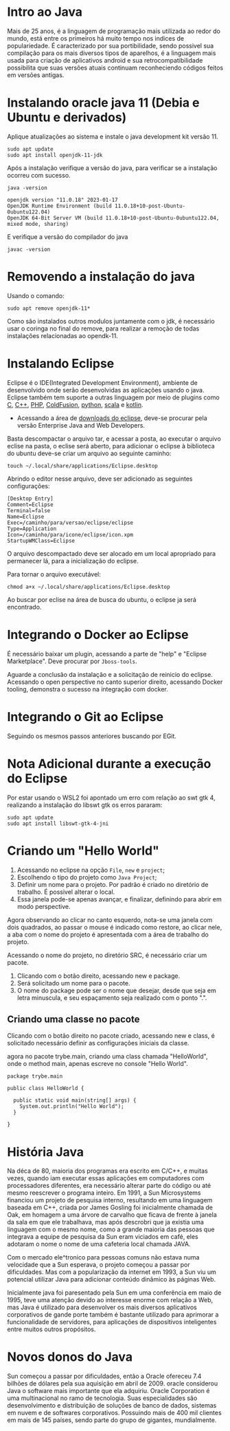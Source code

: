 # Intro ao Java

Mais de 25 anos, é a linguagem de programação mais utilizada ao redor do mundo, está entre os primeiros há muito tempo nos indices de populariedade. É caracterizado por sua portibilidade, sendo possivel sua compilação para os mais diversos tipos de aparelhos, é a linguagem mais usada para criação de aplicativos android e sua retrocompatibilidade possibilita que suas versões atuais continuam reconheciendo códigos feitos em versões antigas.

# Instalando oracle java 11 (Debia e Ubuntu e derivados)

Aplique atualizações ao sistema e instale o java development kit versão 11.

```
sudo apt update
sudo apt install openjdk-11-jdk
```

Após a instalação verifique a versão do java, para verificar se a instalação ocorreu com sucesso.
```
java -version

openjdk version "11.0.18" 2023-01-17
OpenJDK Runtime Environment (build 11.0.18+10-post-Ubuntu-0ubuntu122.04)
OpenJDK 64-Bit Server VM (build 11.0.18+10-post-Ubuntu-0ubuntu122.04, mixed mode, sharing)
```

E verifique a versão do compilador do java

```
javac -version
```

# Removendo a instalação do java

Usando o comando:
```
sudo apt remove openjdk-11*
```

Como são instalados outros modulos juntamente com o jdk, é necessário usar o coringa no final do remove, para realizar a remoção de todas instalações relacionadas ao opendk-11.

# Instalando Eclipse

Eclipse é o IDE(Integrated Development Environment), ambiente de desenvolvido onde serão desenvolvidas as aplicações usando o java. Eclipse também tem suporte a outras linguagem por meio de plugins como [C](https://www.youtube.com/watch?v=6mUCcsnCn08), [C++](https://www.youtube.com/watch?v=AQdABlihlGs), [PHP](https://www.youtube.com/watch?v=AqDj3OSV0mM), [ColdFusion](https://pt.wikipedia.org/wiki/ColdFusion), [python](https://www.youtube.com/watch?v=uOgDa1rlqjE), [scala](https://www.devmedia.com.br/conheca-a-linguagem-scala/32850) e [kotlin](https://www.youtube.com/watch?v=BfjRYBN7Ur8).

- Acessando a área de [downloads do eclipse](https://www.eclipse.org/downloads), deve-se procurar pela versão Enterprise Java and Web Developers.

Basta descompactar o arquivo tar, e acessar a posta, ao executar o arquivo eclise na pasta, o eclise será aberto, para adicionar o eclipse à biblioteca do ubuntu deve-se criar um arquivo ao seguinte caminho:
```
touch ~/.local/share/applications/Eclipse.desktop
```

Abrindo o editor nesse arquivo, deve ser adicionado as seguintes configurações:
```
[Desktop Entry]
Comment=Eclipse
Terminal=false
Name=Eclipse
Exec=/caminho/para/versao/eclipse/eclipse
Type=Application
Icon=/caminho/para/icone/eclipse/icon.xpm
StartupWMClass=Eclipse
```

O arquivo descompactado deve ser alocado em um local apropriado para permanecer lá, para a inicialização do eclipse.

Para tornar o arquivo executável:
```
chmod a+x ~/.local/share/applications/Eclipse.desktop
```

Ao buscar por eclise na área de busca do ubuntu, o eclipse ja será encontrado.

# Integrando o Docker ao Eclipse

É necessário baixar um plugin, acessando a parte de "help" e "Eclipse Marketplace".
Deve procurar por `Jboss-tools`.

Aguarde a conclusão da instalação e a solicitação de reinicio do eclipse. Acessando o open perspective no canto superior direito, acessando Docker tooling, demonstra o sucesso na integração com docker.

# Integrando o Git ao Eclipse

Seguindo os mesmos passos anteriores buscando por EGit.

# Nota Adicional durante a execução do Eclipse

Por estar usando o WSL2 foi apontado um erro com relação ao swt gtk 4, realizando a instalação do libswt gtk os erros pararam:

```
sudo apt update
sudo apt install libswt-gtk-4-jni
```

# Criando um "Hello World"

1. Acessando no eclipse na opção `File`, `new` e `project`;
2. Escolhendo o tipo do projeto como `Java Project`;
3. Definir um nome para o projeto. Por padrão é criado no diretório de trabalho. É possivel alterar o local.
4. Essa janela pode-se apenas avançar, e finalizar, definindo para abrir em modo perspective.

Agora observando ao clicar no canto esquerdo, nota-se uma janela com dois quadrados, ao passar o mouse é indicado como restore, ao clicar nele, a aba com o nome do projeto é apresentada com a área de trabalho do projeto.

Acessando o nome do projeto, no diretório SRC, é necessário criar um pacote.

1. Clicando com o botão direito, acessando new e package.
2. Será solicitado um nome para o pacote.
3. O nome do package pode ser o nome que desejar, desde que seja em letra minuscula, e seu espaçamento seja realizado com o ponto ".".

## Criando uma classe no pacote

Clicando com o botão direito no pacote criado, acessando new e class, é solicitado necessário definir as configurações iniciais da classe.

agora no pacote trybe.main, criando uma class chamada "HelloWorld", onde o method main, apenas escreve no console "Hello World".

```
package trybe.main

public class HelloWorld {
  
  public static void main(string[] args) {
    System.out.println("Hello World");
  }

}
```

# História Java

Na déca de 80, maioria dos programas era escrito em C/C++, e muitas vezes, quando iam executar essas aplicações em computadores com processadores diferentes, era necessário alterar parte do código ou até mesmo reescrever o programa inteiro. Em 1991, a Sun Microsystems financiou um projeto de pesquisa interno, resultando em uma linguagem baseada em C++, criada por James Gosling foi inicialmente chamada de Oak, em homagem a uma árvore de carvalho que ficava de frente à janela da sala em que ele trabalhava, mas após descrobri que ja existia uma linguagem com o mesmo nome, como a grande maioria das pessoas que integrava a equipe de pesquisa da Sun eram viciados em café, eles adotaram o nome o nome de uma cafeteria local chamada JAVA.

Com o mercado ele^tronico para pessoas comuns não estava numa velocidade que a Sun esperava, o projeto começou a passar por dificuldades. Mas com a popularização da internet em 1993, a Sun viu um potencial utilizar Java para adicionar conteúdo dinãmico às páginas Web.

Inicialmente java foi paresentado pela Sun em uma conferência em maio de 1995, teve uma atenção devido ao interesse enorme com relação a Web, mas Java é utilizado para desenvolver os mais diversos aplicativos corporativos de gande porte também é bastante utilizado para aprimorar a funcionalidade de servidores, para aplicações de dispositivos inteligentes entre muitos outros propósitos.

# Novos donos do Java

Sun começou a passar por dificuldades, então a Oracle ofereceu 7.4 bilhões de dólares pela sua aquisição em abril de 2009. oracle considerou Java o software mais importante que ela adquiriu.
Oracle Corporation é uma multinacional no ramo de tecnologia. Suas especialidades são desenvolvimento e distribuição de soluções de banco de dados, sistemas em nuvem e de softwares corporativos. Possuindo mais de 400 mil clientes em mais de 145 países, sendo parte do grupo de gigantes, mundialmente.
